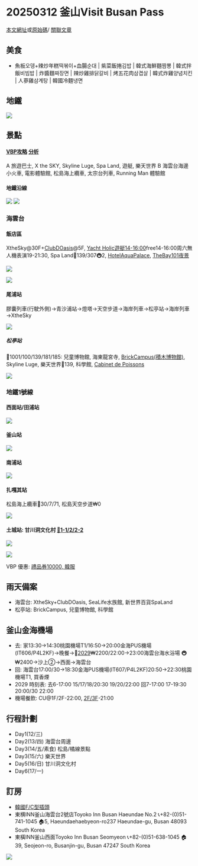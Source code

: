 # 20250312 釜山Visit Busan Pass

[本文網址](https://public.meetingreat.com/doc.html#https://raw.githubusercontent.com/rwlin/TravelPlan/master/Korea/20250312-Busan.md)或[原始碼](https://github.com/rwlin/TravelPlan/blob/master/Korea/20250312-Busan.md)/
[關聯文章](https://dynalon.github.io/mdwiki-examples/travel_blog/#https://raw.githubusercontent.com/rwlin/TravelPlan/master/Korea/20250312-Busan.md)

## 美食

 - 魚板오뎅+辣炒年糕떡볶이+血腸순대 | 紫菜飯捲김밥 | 韓式海鮮麵짬뽕 | 韓式拌飯비빔밥 | 炸醬麵짜장면 | 辣炒雞排닭갈비 | 烤五花肉삼겹살 | 韓式炸雞양념치킨 | 人蔘雞삼계탕 | 韓國冷麵냉면

## 地鐵

![](https://pic.pimg.tw/may0103/1442916706-2949340533_l.jpg)


## 景點


#### [VBP攻略](https://windko.tw/busan-pass-map/) [分析](https://www.callingtaiwan.com.tw/visit-busan-pass-coupon/)

A 旅遊巴士, X the SKY, Skyline Luge, Spa Land, 遊艇, 樂天世界
B 海雲台海邊小火車, 電影體驗館, 松島海上纜車, 太宗台列車, Running Man 體驗館


#### 地鐵沿線

[![](https://imageproxy.pixnet.cc/imgproxy?url=https://pic.pimg.tw/ryanyang0725/1721134390-3421300644-g_l.png)](https://footprints.tw/blog/post/143009513)
![](https://imageproxy.pixnet.cc/imgproxy?url=https://pic.pimg.tw/ryanyang0725/1721128585-789245570-g_l.png)

### 海雲台

#### 飯店區

XtheSky@30F+[ClubDOasis](https://www.funliday.com/posts/2024-busan-accommodation-club-d-oasis/)@5F, [Yacht Holic遊艇14-16:00](https://lizzzstyle.tw/%E9%87%9C%E5%B1%B1yacht-holic%E9%81%8A%E8%89%87/#VISIT_BUSAN_PASS_%E5%85%8D%E8%B2%BB%E6%90%AD)free14-16:00周六無人機表演19-21:30, Spa Land🚌139/307🚇2, [HotelAquaPalace](https://judyer.com/aqua/), [TheBay101夜景](https://www.klook.com/zh-TW/blog/travel-guide-the-bay-101-busan-korea/)

![](https://live.staticflickr.com/5653/23145671859_04c94aac40_k.jpg)

![](https://windko.tw/wp-content/uploads/20230617104623_50.jpg)

#### 尾浦站

膠囊列車(行駛外側)→青沙浦站→燈塔→天空步道→海岸列車→松亭站→海岸列車→XtheSky

![](https://fullfen.tw/wp-content/uploads/01-1044-scaled.jpg)

##### 松亭站

🚌1001/100/139/181/185: 兒童博物館, 海東龍宮寺, [BrickCampus(積木博物館)](https://skyblue5.pixnet.net/blog/post/71051185), Skyline Luge, 樂天世界🚌139, 科學館, [Cabinet de Poissons](https://www.jsimplelife.com/busan-trip/)

![](https://windko.tw/wp-content/uploads/20230617104621_66.jpg)

### 地鐵1號線

#### 西面站/田浦站

![](https://windko.tw/wp-content/uploads/20230617104629_71.jpg)

#### 釜山站

![](https://windko.tw/wp-content/uploads/20230617104632_14.jpg)

#### 南浦站

![](https://windko.tw/wp-content/uploads/20230617104634_86.jpg)

#### 扎嘎其站

松島海上纜車🚌30/7/71, 松島天空步道₩0

![](https://windko.tw/wp-content/uploads/20230617104641_2.jpg)

#### 土城站: 甘川洞文化村 [🚌1-1/2/2-2](https://alinalife.tw/44917333-gamcheon-busan/)

![](https://alinalife.tw/pingpig/1492341669-1508204528.png)

[![](https://imageproxy.pixnet.cc/imgproxy?url=https://live.staticflickr.com/65535/53088935879_88b308d613_o.jpg&width=810&height=1200)](https://breman7.pixnet.net/blog/post/70794016)

VBP 優惠: [禮品券10000, 韓服](https://windko.tw/wp-content/uploads/20230617104643_86.jpg)

## 雨天備案

- 海雲台: XtheSky+ClubDOasis, SeaLife水族館, 新世界百貨SpaLand
- 松亭站: BrickCampus, 兒童博物館, 科學館


## 釜山金海機場

 - 去: 家13:30→14:30桃園機場T1/16:50→20:00金海PUS機場(IT606/P4L2KF)→晚餐→🚌[2029](https://map.hanchao.com/sairbus/411/3279)₩2200/22:00→23:00海雲台海水浴場 🚇₩2400→沙上②→西面→海雲台
 - 回: 海雲台17:00/30→18:30金海PUS機場(IT607/P4L2KF)20:50→22:30桃園機場T1, 買香煙
 - 2029 時刻表: 去6-17:00 15/17/18/20:30 19/20/22:00 回7-17:00 17-19:30 20:00/30 22:00
 - 機場餐飲: CU@1F/2F-22:00, [2F/3F](https://blog.andrewplus.com/gimhae-airport/)-21:00

## 行程計劃

 - Day1(12/三) 
 - Day2(13/四) 海雲台周邊
 - Day3(14/五/素食) 松島/橘線景點
 - Day3(15/六) 樂天世界
 - Day5(16/日) 甘川洞文化村
 - Day6(17/一) 

## 訂房

  - [韓國F/C型插頭](https://sealandmoose.blogspot.com/2018/10/korea-voltage-plug-adapters.html)
  - 東横INN釜山海雲台2號店Toyoko Inn Busan Haeundae No.2 📞+82-(0)51-741-1045 🏠5, Haeundaehaebyeon-ro237 Haeundae-gu, Busan 48093 South Korea
  - 東橫INN釜山西面Toyoko Inn Busan Seomyeon 📞+82-(0)51-638-1045 🏠39, Seojeon-ro, Busanjin-gu, Busan 47247 South Korea

  ![](https://www.toyoko-inn.com/content/hotel/00256/ov256_408px1.jpg)


